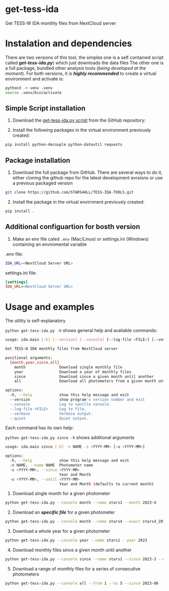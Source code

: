 # get-tess-ida
Get TESS-W IDA monthly files from NextCloud server

# Instalation and dependencies

There are two versions of this tool, the simples one is a self contained script called ***get-tess-ida.py***) which just downloads the data files
The other one is a full package, bundled other analysis tools (*being developed at the moment*).
For both versions, it is ***highly recommended*** to create a virtual environment and activate is:

```bash
python3 -m venv .venv
source .venv/bin/activate
```

## Simple Script installation

1. Download the [get-tess-ida.py script](https://raw.githubusercontent.com/STARS4ALL/TESS-IDA-TOOLS/main/get-tess-ida.py) from the GitHub repository:

3. Install the following packages in the virtual environment previously created:

```bash
pip install python-decouple python-dateutil requests
```

## Package installation

1. Download the full package from GitHub.
There are several ways to do it, either cloning the github repo for the latest development evrsions or use a previous packaged version


```bash
git clone https://github.com/STARS4ALL/TESS-IDA-TOOLS.git
```

2. Install the package in the virtual envirnment previously created:


```bash
pip install .
```

## Additional configuartion for bosth version 

1. Make an env file caled `.env` (Mac/Linux) or settings.ini (Windows) containing an enviromental variable

.env file:

```bash
IDA_URL=<NextCloud Server URL>
```

settings.ini file:

```ini
[settings]
IDA_URL=<NextCloud Server URL>
```

# Usage and examples

The utility is self-explanatory

`python get-tess-ida.py -h` shows general help and avaliable commands:

```bash
usage: ida.main [-h] [--version] [--console] [--log-file <FILE>] [--verbose | --quiet] {month,year,since,all} ...

Get TESS-W IDA monthly files from NextCloud server

positional arguments:
  {month,year,since,all}
    month               Download single monthly file
    year                Download a year of monthly files
    since               Download since a given month until another
    all                 Download all photometers from a given month until another

options:
  -h, --help            show this help message and exit
  --version             show program's version number and exit
  --console             Log to vanilla console.
  --log-file <FILE>     Log to file.
  --verbose             Verbose output.
  --quiet               Quiet output.

```

Each command has its own help:

`python get-tess-ida.py since -h` shows additional arguments

```bash
usage: ida.main since [-h] -n NAME -s <YYYY-MM> [-u <YYYY-MM>]

options:
  -h, --help            show this help message and exit
  -n NAME, --name NAME  Photometer name
  -s <YYYY-MM>, --since <YYYY-MM>
                        Year and Month
  -u <YYYY-MM>, --until <YYYY-MM>
                        Year and Month (defaults to current month)
```

1. Download single month for a given photometer
```bash
python get-tess-ida.py --console month --name stars1 --month 2023-4
```

2. Download an ***specific file*** for a given photometer
```bash
python get-tess-ida.py --console month --name stars4 --exact stars4_2016-09_2.dat
```

3. Download a whole year for a given photometer
```bash
python get-tess-ida.py --console year --name stars1 --year 2023
```

4. Download monthly files since a given month until another
```bash
python get-tess-ida.py --console since --name stars1 --since 2023-3 --until 2023-06
```

5. Download a range of monthly files for a series of consecutive photometers
```bash
python get-tess-ida.py --console all --from 1 --to 5 --since 2023-06
```